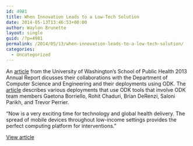 ```yaml
---
id: 4981
title: When Innovation Leads to a Low-Tech Solution
date: 2014-05-13T13:46:53+00:00
author: Waylon Brunette
layout: single
guid: /?p=4981
permalink: /2014/05/13/when-innovation-leads-to-a-low-tech-solution/
categories:
  - Uncategorized
---
```

An [article](/assets/wp-content/uploads/2014/05/SPH_Annual_Report_2013_excerpt.pdf) from the University of Washington&#8217;s School of Public Health 2013 Annual Report dicusses their collaborations with the Department of Computer Science and Engineering and their deployments using ODK. The  [article](/assets/wp-content/uploads/2014/05/SPH_Annual_Report_2013_excerpt.pdf) describes various deployments that use ODK tools that involve ODK team members Gaetona Borriello, Rohit Chaduri, Brian DeRenzi, Saloni Parikh, and Trevor Perrier. 

&#8220;Now is a very exciting time for technology and global health delivery. The spread of mobile devices throughout low-income settings provides the perfect computing platform for interventions.&#8221;

[View article](/assets/wp-content/uploads/2014/05/SPH_Annual_Report_2013_excerpt.pdf)